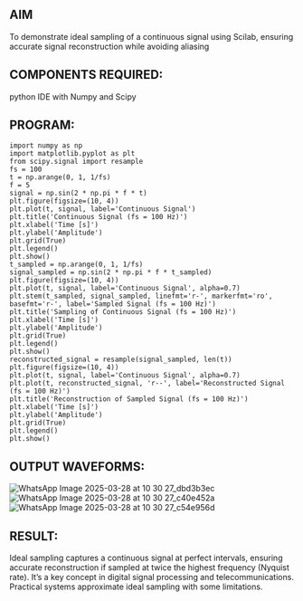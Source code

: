 ## AIM
To demonstrate ideal sampling of a continuous signal using Scilab, ensuring accurate signal reconstruction while avoiding aliasing

## COMPONENTS REQUIRED:
python IDE with Numpy and Scipy

## PROGRAM:
```
import numpy as np
import matplotlib.pyplot as plt
from scipy.signal import resample
fs = 100
t = np.arange(0, 1, 1/fs) 
f = 5
signal = np.sin(2 * np.pi * f * t)
plt.figure(figsize=(10, 4))
plt.plot(t, signal, label='Continuous Signal')
plt.title('Continuous Signal (fs = 100 Hz)')
plt.xlabel('Time [s]')
plt.ylabel('Amplitude')
plt.grid(True)
plt.legend()
plt.show()
t_sampled = np.arange(0, 1, 1/fs)
signal_sampled = np.sin(2 * np.pi * f * t_sampled)
plt.figure(figsize=(10, 4))
plt.plot(t, signal, label='Continuous Signal', alpha=0.7)
plt.stem(t_sampled, signal_sampled, linefmt='r-', markerfmt='ro', basefmt='r-', label='Sampled Signal (fs = 100 Hz)')
plt.title('Sampling of Continuous Signal (fs = 100 Hz)')
plt.xlabel('Time [s]')
plt.ylabel('Amplitude')
plt.grid(True)
plt.legend()
plt.show()
reconstructed_signal = resample(signal_sampled, len(t))
plt.figure(figsize=(10, 4))
plt.plot(t, signal, label='Continuous Signal', alpha=0.7)
plt.plot(t, reconstructed_signal, 'r--', label='Reconstructed Signal (fs = 100 Hz)')
plt.title('Reconstruction of Sampled Signal (fs = 100 Hz)')
plt.xlabel('Time [s]')
plt.ylabel('Amplitude')
plt.grid(True)
plt.legend()
plt.show()
```

## OUTPUT WAVEFORMS:
![WhatsApp Image 2025-03-28 at 10 30 27_dbd3b3ec](https://github.com/user-attachments/assets/97e78c5f-f734-4757-a1a9-c0db46ac3494)
![WhatsApp Image 2025-03-28 at 10 30 27_c40e452a](https://github.com/user-attachments/assets/cea1fddc-13c3-4b57-ad45-d5976c648c8e)
![WhatsApp Image 2025-03-28 at 10 30 27_c54e956d](https://github.com/user-attachments/assets/20548664-6c6e-4eb0-8aa7-0e15a8452245)




## RESULT:
Ideal sampling captures a continuous signal at perfect intervals, ensuring accurate reconstruction if sampled at twice the highest frequency (Nyquist rate). It’s a key concept in digital signal processing and telecommunications. Practical systems approximate ideal sampling with some limitations.
